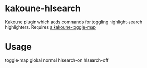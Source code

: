 # kakoune-hlsearch
Kakoune plugin which adds commands for toggling highlight-search highlighters. Requires
[a kakoune-toggle-map](https://github.com/krornus/kakoune-toggle-map)

# Usage
toggle-map global normal <F3> hlsearch-on hlsearch-off
